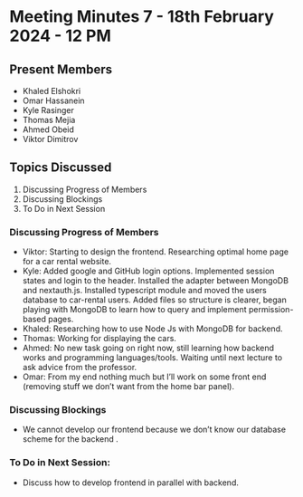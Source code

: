 # Meeting Minutes 7 - 18th February 2024 - 12 PM
## Present Members
* Khaled Elshokri
* Omar Hassanein
* Kyle Rasinger
* Thomas Mejia
* Ahmed Obeid
* Viktor Dimitrov
## Topics Discussed
1. Discussing Progress of Members 
2. Discussing Blockings
3. To Do in Next Session
### Discussing Progress of Members 
* Viktor: Starting to design the frontend. Researching optimal home page for a car rental website. 
* Kyle: Added google and GitHub login options. Implemented session states and login to the header. Installed the adapter between MongoDB and nextauth.js. Installed typescript module and moved the users database to car-rental users. Added files so structure is clearer, began playing with MongoDB to learn how to query and implement permission-based pages. 
* Khaled: Researching how to use Node Js with MongoDB for backend.
* Thomas: Working for displaying the cars.
* Ahmed: No new task going on right now, still learning how backend works and programming languages/tools. Waiting until next lecture to ask advice from the professor.
* Omar: From my end nothing much but I’ll work on some front end (removing stuff we don’t want from the home bar panel).
### Discussing Blockings
* We cannot develop our frontend because we don’t know our database scheme for the backend .
### To Do in Next Session:
* Discuss how to develop frontend in parallel with backend. 